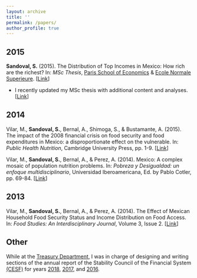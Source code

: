 ```yaml
---
layout: archive
title: ''
permalink: /papers/
author_profile: true
---
```


## 2015

**Sandoval, S.** (2015). The Distribution of Top Incomes in Mexico: How rich are the richest? In: *MSc Thesis*, [Paris School of Economics](https://www.parisschoolofeconomics.eu/en/) & [Ecole Normale Superieure](http://www.ens.fr/en). [[Link](https://sebastian-olascoaga.github.io/files/inequality_mexico_2015.pdf)]

  + I recently updated my MSc thesis with additional content and analyses. [[Link](https://sebastian-olascoaga.github.io/files/inequality_mexico_2017.pdf)] 

## 2014

Vilar, M., **Sandoval, S.**, Bernal, A., Shimoga, S., & Bustamante, A. (2015). The impact of the 2008 financial crisis on food security and food expenditures in Mexico: a disproportionate effect on the vulnerable. In: *Public Health Nutrition*, Cambridge University Press, pp. 1-9. [[Link](https://sebastian-olascoaga.github.io/files/FinalPHN.pdf)]

Vilar, M., **Sandoval, S.**, Bernal, A., & Perez, A. (2014). Mexico: A complex mosaic of population nutrition problems. In: *Pobreza y Desigualdad: un enfoque multidisciplinario*, Universidad Iberoamericana, Ed. by Pablo Cotler, pp. 69-84. [[Link](https://sebastian-olascoaga.github.io/files/CapPobrezayDesigualdad.pdf)]

## 2013

Vilar, M., **Sandoval, S.**, Bernal, A., & Perez, A. (2014). The Effect of Mexican Household Food Security Status and Income Distribution on Food Access. In: *Food Studies: An Interdisciplinary Journal*, Volume 3, Issue 2. [[Link](https://sebastian-olascoaga.github.io/files/FoodStudies.pdf)]

## Other
While at the [Treasury Department](https://www.gob.mx/hacienda), I was in charge of designing and writing sections of the annual report of the Stability Council of the Financial System [(CESF)](https://www.cesf.gob.mx/) for years [2018](https://sebastian-olascoaga.github.io/files/2018_informe_anual_cesf.pdf), [2017](https://sebastian-olascoaga.github.io/files/2017_informe_anual_cesf.pdf), and [2016](https://sebastian-olascoaga.github.io/files/2016_informe_anual_cesf.pdf).
